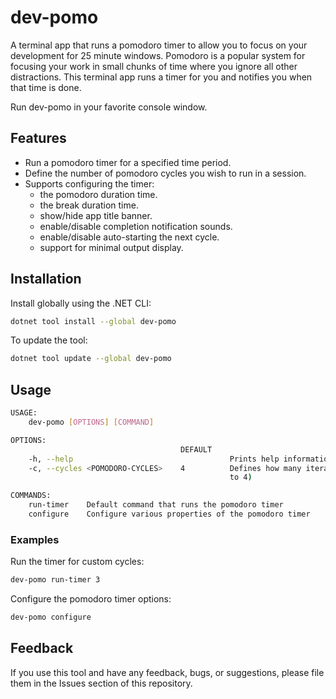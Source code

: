# dev-pomo
A terminal app that runs a pomodoro timer to allow you to focus on your development for 25 minute windows. Pomodoro is a popular system for focusing your work in small chunks of time where you ignore all other distractions. This terminal app runs a timer for you and notifies you when that time is done.

Run dev-pomo in your favorite console window.

## Features
- Run a pomodoro timer for a specified time period.
- Define the number of pomodoro cycles you wish to run in a session.
- Supports configuring the timer:
  - the pomodoro duration time.
  - the break duration time.
  - show/hide app title banner.
  - enable/disable completion notification sounds.
  - enable/disable auto-starting the next cycle.
  - support for minimal output display.

## Installation
Install globally using the .NET CLI:

```bash
dotnet tool install --global dev-pomo
```

To update the tool:

```bash
dotnet tool update --global dev-pomo
```

## Usage
```bash
USAGE:
    dev-pomo [OPTIONS] [COMMAND]

OPTIONS:
                                      DEFAULT
    -h, --help                                   Prints help information
    -c, --cycles <POMODORO-CYCLES>    4          Defines how many iterations of pomodoros to run in a session (defaults
                                                 to 4)

COMMANDS:
    run-timer    Default command that runs the pomodoro timer
    configure    Configure various properties of the pomodoro timer
```

### Examples
Run the timer for custom cycles:
```bash
dev-pomo run-timer 3
```

Configure the pomodoro timer options:
```bash
dev-pomo configure
```

## Feedback
If you use this tool and have any feedback, bugs, or suggestions, please file them in the Issues section of this repository.
